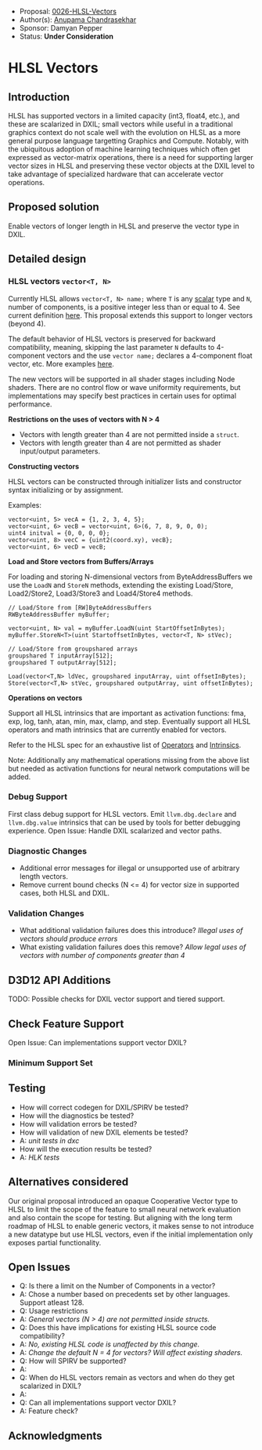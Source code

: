 <!-- {% raw %} -->

* Proposal: [0026-HLSL-Vectors](0026-hlsl-vector-type.md)
* Author(s): [Anupama Chandrasekhar](https://github.com/anupamachandra)
* Sponsor: Damyan Pepper
* Status: **Under Consideration**

# HLSL Vectors

## Introduction

HLSL has supported vectors in a limited capacity (int3, float4, etc.), and these are scalarized in DXIL; small vectors while useful in a traditional graphics context do not scale well with the evolution on HLSL as a more general purpose language targetting Graphics and Compute. Notably, with the ubiquitous adoption of machine learning techniques which often get expressed as vector-matrix operations, there is a need for supporting larger vector sizes in HLSL and preserving these vector objects at the DXIL level to take advantage of specialized hardware that can accelerate vector operations.

## Proposed solution

Enable vectors of longer length in HLSL and preserve the vector type in DXIL.

## Detailed design

### HLSL vectors `vector<T, N>`

Currently HLSL allows `vector<T, N> name;` where `T` is any [scalar](https://learn.microsoft.com/en-us/windows/win32/direct3dhlsl/dx-graphics-hlsl-scalar) type and `N`, number of
components, is a positive integer less than or equal to 4. See current definition [here](https://learn.microsoft.com/en-us/windows/win32/direct3dhlsl/dx-graphics-hlsl-vector). 
This proposal extends this support to longer vectors (beyond 4). 

The default behavior of HLSL vectors is preserved for backward compatibility, meaning, skipping the last parameter `N`
defaults to 4-component vectors and the use `vector name;` declares a 4-component float vector, etc. More examples
[here](https://learn.microsoft.com/en-us/windows/win32/direct3dhlsl/dx-graphics-hlsl-vector).

The new vectors will be supported in all shader stages including Node shaders. There are no control flow or wave
uniformity requirements, but implementations may specify best practices in certain uses for optimal performance. 

**Restrictions on the uses of vectors with N > 4** 

* Vectors with length greater than 4 are not permitted inside a `struct`.
* Vectors with length greater than 4 are not permitted as shader input/output parameters.

**Constructing vectors**

HLSL vectors can be constructed through initializer lists and constructor syntax initializing or by assignment.

Examples:

``` 
vector<uint, 5> vecA = {1, 2, 3, 4, 5}; 
vector<uint, 6> vecB = vector<uint, 6>(6, 7, 8, 9, 0, 0);
uint4 initval = {0, 0, 0, 0};
vector<uint, 8> vecC = {uint2(coord.xy), vecB};
vector<uint, 6> vecD = vecB;
```

**Load and Store vectors from Buffers/Arrays**

For loading and storing N-dimensional vectors from ByteAddressBuffers we use the `LoadN` and `StoreN` methods, extending
the existing Load/Store, Load2/Store2, Load3/Store3 and Load4/Store4 methods.

``` 
// Load/Store from [RW]ByteAddressBuffers
RWByteAddressBuffer myBuffer;

vector<uint, N> val = myBuffer.LoadN(uint StartOffsetInBytes); 
myBuffer.StoreN<T>(uint StartoffsetInBytes, vector<T, N> stVec);

// Load/Store from groupshared arrays
groupshared T inputArray[512];
groupshared T outputArray[512];

Load(vector<T,N> ldVec, groupshared inputArray, uint offsetInBytes);
Store(vector<T,N> stVec, groupshared outputArray, uint offsetInBytes);
```

**Operations on vectors** 

Support all HLSL intrinsics that are important as activation functions: fma, exp, log, tanh, atan, min, max, clamp, and
step. Eventually support all HLSL operators and math intrinsics that are currently enabled for vectors.

Refer to the HLSL spec for an exhaustive list of [Operators](https://learn.microsoft.com/en-us/windows/win32/direct3dhlsl/dx-graphics-hlsl-operators) and [Intrinsics](https://learn.microsoft.com/en-us/windows/win32/direct3dhlsl/dx-graphics-hlsl-intrinsic-functions).

Note: Additionally any mathematical operations missing from the above list but needed as activation functions for neural
network computations will be added.

### Debug Support
First class debug support for HLSL vectors. Emit `llvm.dbg.declare` and `llvm.dbg.value` intrinsics that can be used by tools for better debugging experience. Open Issue: Handle DXIL scalarized and vector paths. 


### Diagnostic Changes

* Additional error messages for illegal or unsupported use of arbitrary length vectors.
* Remove current bound checks (N <= 4) for vector size in supported cases, both HLSL and DXIL.


### Validation Changes

* What additional validation failures does this introduce?
*Illegal uses of vectors should produce errors*
* What existing validation failures does this remove?
*Allow legal uses of vectors with number of components greater than 4*

## D3D12 API Additions

TODO: Possible checks for DXIL vector support and tiered support.

## Check Feature Support

Open Issue: Can implementations support vector DXIL?

### Minimum Support Set


## Testing

* How will correct codegen for DXIL/SPIRV be tested?
* How will the diagnostics be tested?
* How will validation errors be tested?
* How will validation of new DXIL elements be tested?
* A: *unit tests in dxc*
* How will the execution results be tested?
* A: *HLK tests*


## Alternatives considered

Our original proposal introduced an opaque Cooperative Vector type to HLSL to limit the scope of the feature to small
neural network evaluation and also contain the scope for testing. But aligning with the long term roadmap of HLSL to
enable generic vectors, it makes sense to not introduce a new datatype but use HLSL vectors, even if the initial
implementation only exposes partial functionality.

## Open Issues
* Q: Is there a limit on the Number of Components in a vector?
* A: Chose a number based on precedents set by other languages. Support atleast 128.
* Q: Usage restrictions
* A: *General vectors (N > 4) are not permitted inside structs.*
* Q: Does this have implications for existing HLSL source code compatibility?
* A: *No, existing HLSL code is unaffected by this change.*
* A: *Change the default N = 4 for vectors? Will affect existing shaders.*
* Q: How will SPIRV be supported?
* A: 
* Q: When do HLSL vectors remain as vectors and when do they get scalarized in DXIL?
* A: 
* Q: Can all implementations support vector DXIL?
* A: Feature check?

## Acknowledgments


<!-- {% endraw %} -->